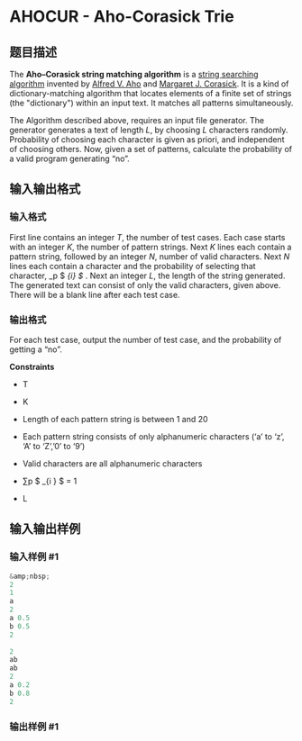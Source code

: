 # AHOCUR - Aho-Corasick Trie

## 题目描述

The **Aho–Corasick string matching algorithm** is a [string searching algorithm](http://en.wikipedia.org/wiki/String_searching_algorithm "String searching algorithm") invented by [Alfred V. Aho](http://en.wikipedia.org/wiki/Alfred_V._Aho "Alfred V. Aho") and [Margaret J. Corasick](http://en.wikipedia.org/wiki/Margaret_J._Corasick "Margaret J. Corasick"). It is a kind of dictionary-matching algorithm that locates elements of a finite set of strings (the "dictionary") within an input text. It matches all patterns simultaneously.

The Algorithm described above, requires an input file generator. The generator generates a text of length _L_, by choosing _L_ characters randomly. Probability of choosing each character is given as priori, and independent of choosing others. Now, given a set of patterns, calculate the probability of a valid program generating “no”.

## 输入输出格式

### 输入格式

First line contains an integer _T_, the number of test cases. Each case starts with an integer _K_, the number of pattern strings. Next _K_ lines each contain a pattern string, followed by an integer _N_, number of valid characters. Next _N_ lines each contain a character and the probability of selecting that character, _p $ _{i} $_ . Next an integer _L_, the length of the string generated. The generated text can consist of only the valid characters, given above. There will be a blank line after each test case.

### 输出格式

For each test case, output the number of test case, and the probability of getting a “no”.

**Constraints**

- T

- K

- Length of each pattern string is between 1 and 20

- Each pattern string consists of only alphanumeric characters (‘a’ to ‘z’, ‘A’ to ‘Z’,’0’ to ‘9’)

- Valid characters are all alphanumeric characters

- ∑p $ _{i&nbsp;} $ = 1

- L

## 输入输出样例

### 输入样例 #1

```cpp
&amp;nbsp;
2
1
a
2
a 0.5
b 0.5
2
 
2
ab
ab
2
a 0.2
b 0.8
2
```


### 输出样例 #1

```cpp

```
